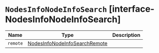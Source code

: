 # `NodesInfoNodeInfoSearch` [interface-NodesInfoNodeInfoSearch]

| Name | Type | Description |
| - | - | - |
| `remote` | [NodesInfoNodeInfoSearchRemote](./NodesInfoNodeInfoSearchRemote.md) | &nbsp; |
